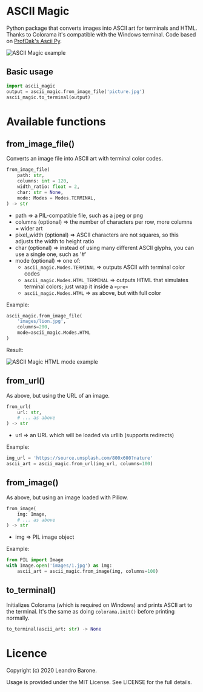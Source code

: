 # ASCII Magic

Python package that converts images into ASCII art for terminals and HTML. Thanks to Colorama it's compatible with the Windows terminal. Code based on [ProfOak's Ascii Py](https://github.com/ProfOak/Ascii_py/).

![ASCII Magic example](https://raw.githubusercontent.com/LeandroBarone/python-ascii_magic/master/example.png)

## Basic usage

```python
import ascii_magic
output = ascii_magic.from_image_file('picture.jpg')
ascii_magic.to_terminal(output)
```

# Available functions

## from_image_file()

Converts an image file into ASCII art with terminal color codes.

```python
from_image_file(
    path: str,
    columns: int = 120,
    width_ratio: float = 2,
    char: str = None,
    mode: Modes = Modes.TERMINAL,
) -> str
```

- path => a PIL-compatible file, such as a jpeg or png
- columns (optional) => the number of characters per row, more columns = wider art
- pixel_width (optional) => ASCII characters are not squares, so this adjusts the width to height ratio
- char (optional) => instead of using many different ASCII glyphs, you can use a single one, such as '#'
- mode (optional) => one of:
  - ```ascii_magic.Modes.TERMINAL```  => outputs ASCII with terminal color codes
  - ```ascii_magic.Modes.HTML_TERMINAL``` => outputs HTML that simulates terminal colors; just wrap it inside a ```<pre>```
  - ```ascii_magic.Modes.HTML``` => as above, but with full color

Example:

```python
ascii_magic.from_image_file(
    'images/lion.jpg',
    columns=200,
    mode=ascii_magic.Modes.HTML
)
```

Result:

![ASCII Magic HTML mode example](https://raw.githubusercontent.com/LeandroBarone/python-ascii_magic/master/example2.png)

## from_url()

As above, but using the URL of an image.

```python
from_url(
    url: str,
    # ... as above
) -> str
```

- url => an URL which will be loaded via urllib (supports redirects)

Example:

```python
img_url = 'https://source.unsplash.com/800x600?nature'
ascii_art = ascii_magic.from_url(img_url, columns=100)
```

## from_image()

As above, but using an image loaded with Pillow.

```python
from_image(
    img: Image,
    # ... as above
) -> str
```

- img => PIL image object

Example:

```python
from PIL import Image
with Image.open('images/1.jpg') as img:
    ascii_art = ascii_magic.from_image(img, columns=100)
```

## to_terminal()

Initializes Colorama (which is required on Windows) and prints ASCII art to the terminal. It's the same as doing ```colorama.init()``` before printing normally.

```python
to_terminal(ascii_art: str) -> None
```

# Licence

Copyright (c) 2020 Leandro Barone.

Usage is provided under the MIT License. See LICENSE for the full details.